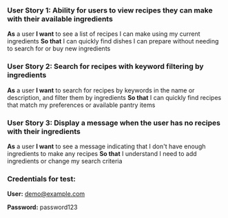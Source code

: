 ### User Story 1: Ability for users to view recipes they can make with their available ingredients
**As** a user
**I want** to see a list of recipes I can make using my current ingredients
**So that** I can quickly find dishes I can prepare without needing to search for or buy new ingredients
### User Story 2: Search for recipes with keyword filtering by ingredients
**As** a user
**I want** to search for recipes by keywords in the name or description, and filter them by ingredients
**So that** I can quickly find recipes that match my preferences or available pantry items
### User Story 3: Display a message when the user has no recipes with their ingredients
**As** a user
**I want** to see a message indicating that I don't have enough ingredients to make any recipes
**So that** I understand I need to add ingredients or change my search criteria

### Credentials for test:
**User:** demo@example.com

**Password:** password123
